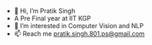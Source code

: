 - 👋 Hi, I’m Pratik Singh
- A Pre Final year at IIT KGP
- 👀 I’m interested in Computer Vision and NLP
- 📫 Reach me pratik.singh.801.ps@gmail.com

<!---
pratik443/pratik443 is a ✨ special ✨ repository because its `README.md` (this file) appears on your GitHub profile.
You can click the Preview link to take a look at your changes.
--->
